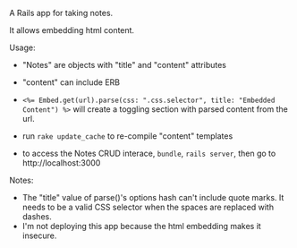 A Rails app for taking notes.

It allows embedding html content.

Usage:

- "Notes" are objects with "title" and "content" attributes
- "content" can include ERB
- `<%= Embed.get(url).parse(css: ".css.selector", title: "Embedded Content") %>` will create a toggling section with parsed content from the url.
- run `rake update_cache` to re-compile "content" templates

- to access the Notes CRUD interace, `bundle`, `rails server`, then go to http://localhost:3000

Notes:  
- The "title" value of parse()'s options hash can't include quote marks. It needs to be a valid CSS selector when the spaces are replaced with dashes. 
- I'm not deploying this app because the html embedding makes it insecure. 
